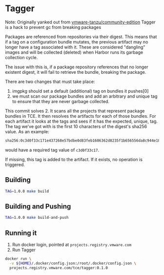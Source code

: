 # Tagger
Note: Originally yanked out from [vmware-tanzu/community-edition](https://github.com/vmware-tanzu/community-edition/tree/84a431de21b12a9f06df340828c09c918cd73fdb/hack/tagger)
Tagger is a hack to prevent gc from breaking packages

Packages are referenced from repositories via their digest. This means
that if a tag on a configuration bundle mutates, the previous artifact
may no longer have a tag associated with it. These are considered
"dangling" images and will be collected (deleted) when Harbor runs its
garbage collection cycle.

The issue with this is, if a package repository references that
no longer existent digest, it will fail to retrieve the bundle, breaking
the package.

There are two changes that must take place:

1. imgpkg should set a default (additional) tag on bundles it pushes[0]
2. we must scan our package bundles and add an arbitrary and unique tag to ensure
   that they are never garbage collected.

This commit solves 2. It scans all the projects that represent package
bundles in TCE. It then resolves the artifacts for each of those
bundles. For each artifact it looks at the tags and sees if it has the
expected, unique, tag. The tag we've got with is the first 10 characters
of the digest's sha256 value. As an example:

```txt
sha256:0c3d0f33c171e437268e57bdbe0d83feb1606362d8235f1b656556da8c944e18
```

would have a required tag value of `c3d0f33c17`.

If missing, this tag is added to the artifact. If it exists, no
operation is triggered.

## Building

```sh
TAG=1.0.0 make build
```

## Building and Pushing

```sh
TAG=1.0.0 make build-and-push
```

## Running it

1. Run docker login, pointed at `projects.registry.vmware.com`
1. Run Tagger

  ```sh
  docker run \
    -v ${HOME}/.docker/config.json:/root/.docker/config.json \
    projects.registry.vmware.com/tce/tagger:0.1.0
  ```
